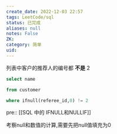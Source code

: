 ```yaml
---
create_date: 2022-12-03 22:57
tags: LeetCode/sql
status: 已完成 
aliases: null
notes: False
ZK: 
category: 简单
uid: 
---
```


列表中客户的推荐人的编号都 **不是** 2

```sql
select name

from customer

where ifnull(referee_id,0) != 2
```

pre:: [[SQL 中的 IFNULL和NULLIF]]

考察null和数值的计算,需要先把null值填充为0

